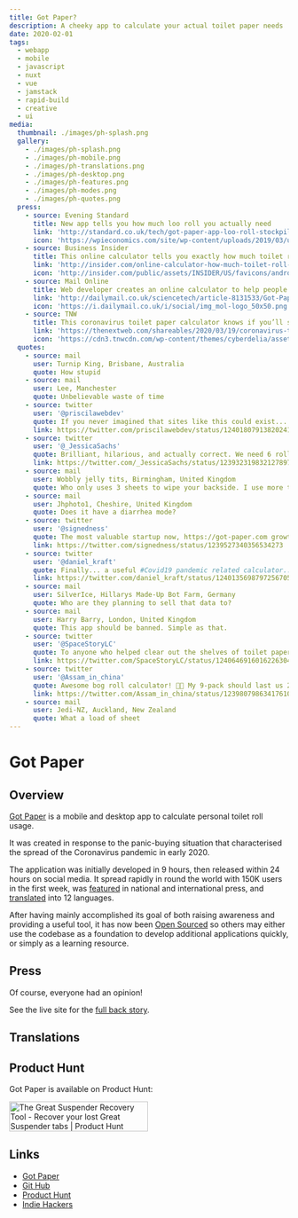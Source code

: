 ```yaml
---
title: Got Paper?
description: A cheeky app to calculate your actual toilet paper needs
date: 2020-02-01
tags:
  - webapp
  - mobile
  - javascript
  - nuxt
  - vue
  - jamstack
  - rapid-build
  - creative
  - ui
media:
  thumbnail: ./images/ph-splash.png
  gallery:
    - ./images/ph-splash.png
    - ./images/ph-mobile.png
    - ./images/ph-translations.png
    - ./images/ph-desktop.png
    - ./images/ph-features.png
    - ./images/ph-modes.png
    - ./images/ph-quotes.png
  press:
    - source: Evening Standard
      title: New app tells you how much loo roll you actually need
      link: 'http://standard.co.uk/tech/got-paper-app-loo-roll-stockpile-covid19-shutdown-a4392831.html'
      icon: 'https://wpieconomics.com/site/wp-content/uploads/2019/03/unnamed.jpg'
    - source: Business Insider
      title: This online calculator tells you exactly how much toilet roll you actually need to buy
      link: 'http://insider.com/online-calculator-how-much-toilet-roll-you-need-2020-3'
      icon: 'http://insider.com/public/assets/INSIDER/US/favicons/android-chrome-192x192.png'
    - source: Mail Online
      title: Web developer creates an online calculator to help people work out the right amount of toilet roll to last them through any length of quarantine during coronavirus crisis
      link: 'http://dailymail.co.uk/sciencetech/article-8131533/Got-Paper-aims-help-people-buy-right-bog-roll.html'
      icon: 'https://i.dailymail.co.uk/i/social/img_mol-logo_50x50.png'
    - source: TNW
      title: This coronavirus toilet paper calculator knows if you’ll survive the quarantine
      link: 'https://thenextweb.com/shareables/2020/03/19/coronavirus-toilet-calculator/'
      icon: 'https://cdn3.tnwcdn.com/wp-content/themes/cyberdelia/assets/icons/favicon-96x96.png'
  quotes:
    - source: mail
      user: Turnip King, Brisbane, Australia
      quote: How stupid
    - source: mail
      user: Lee, Manchester
      quote: Unbelievable waste of time
    - source: twitter
      user: '@priscilawebdev'
      quote: If you never imagined that sites like this could exist... you were wrong 
      link: https://twitter.com/priscilawebdev/status/1240180791382024198
    - source: twitter
      user: '@_JessicaSachs'
      quote: Brilliant, hilarious, and actually correct. We need 6 rolls for a 2 week quarantine 💩😂
      link: https://twitter.com/_JessicaSachs/status/1239323198321278976
    - source: mail
      user: Wobbly jelly tits, Birmingham, United Kingdom
      quote: Who only uses 3 sheets to wipe your backside. I use more then that for sure.
    - source: mail
      user: Jhphoto1, Cheshire, United Kingdom
      quote: Does it have a diarrhea mode?
    - source: twitter
      user: '@signedness'
      quote: The most valuable startup now, https://got-paper.com growth potential insane. Invest now. #Coron
      link: https://twitter.com/signedness/status/1239527340356534273
    - source: twitter
      user: '@daniel_kraft'
      quote: Finally... a useful #Covid19 pandemic related calculator... 
      link: https://twitter.com/daniel_kraft/status/1240135698797256705
    - source: mail
      user: SilverIce, Hillarys Made-Up Bot Farm, Germany
      quote: Who are they planning to sell that data to?
    - source: mail
      user: Harry Barry, London, United Kingdom
      quote: This app should be banned. Simple as that.
    - source: twitter
      user: '@SpaceStoryLC'
      quote: To anyone who helped clear out the shelves of toilet paper ... here’s a useful website to help quantify just how much of an ass you ar
      link: https://twitter.com/SpaceStoryLC/status/1240646916016226304
    - source: twitter
      user: '@Assam_in_china'
      quote: Awesome bog roll calculator! 🚽🧻 My 9-pack should last us 2+ weeks... 🙌
      link: https://twitter.com/Assam_in_china/status/1239807986341761024
    - source: mail
      user: Jedi-NZ, Auckland, New Zealand
      quote: What a load of sheet
---
```


# Got Paper

## Overview

[Got Paper](https://got-paper.com) is a mobile and desktop app to calculate personal toilet roll usage.

It was created in response to the panic-buying situation that characterised the spread of the Coronavirus pandemic in early 2020.

The application was initially developed in 9 hours, then released within 24 hours on social media. It spread rapidly in round the world with 150K users in the first week, was [featured](https://got-paper.com/press) in national and international press, and [translated](https://got-paper.com/translations)  into 12 languages.

After having mainly accomplished its goal of both raising awareness and providing a useful tool, it has now been [Open Sourced](https://github.com/davestewart/got-paper) so others may either use the codebase as a foundation to develop additional applications quickly, or simply as a learning resource.


## Press

Of course, everyone had an opinion!

See the live site for the [full back story](https://got-paper.com/about).

## Translations

<MediaVideo
  src="https://youtube.com/embed/z1726EC9H_Q"
  width="560"
  height="315"
/>

## Product Hunt

Got Paper is available on Product Hunt:

<a href="http://producthunt.com/posts/the-great-suspender-recovery-tool?utm_source=badge-featured&utm_medium=badge&utm_souce=badge-the-great-suspender-recovery-tool" target="_blank"><img src="https://api.producthunt.com/widgets/embed-image/v1/featured.svg?post_id=283498" alt="The Great Suspender Recovery Tool - Recover your lost Great Suspender tabs | Product Hunt" style="width: 250px; height: 54px;" width="250" height="54" /></a>

## Links

- [Got Paper](https://got-paper.com)
- [Git Hub](https://github.com/davestewart/got-paper)
- [Product Hunt](http://producthunt.com/posts/got-paper)
- [Indie Hackers](http://indiehackers.com/product/got-paper)


